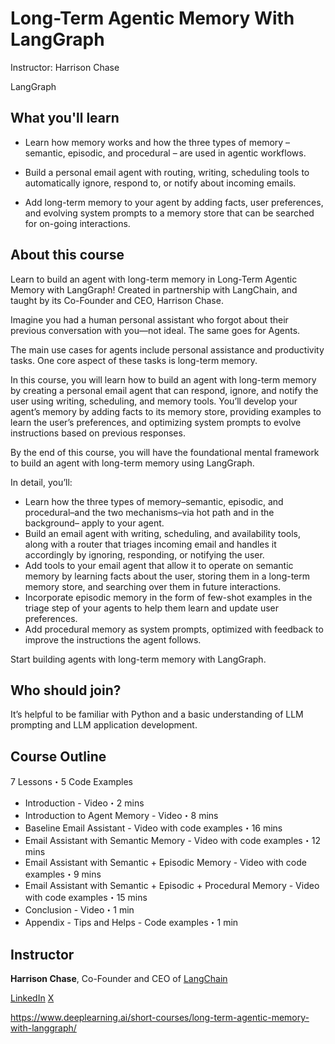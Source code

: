 # Long-Term Agentic Memory With LangGraph

Instructor: Harrison Chase

LangGraph

## What you'll learn

* Learn how memory works and how the three types of memory – semantic, episodic, and procedural – are used in agentic workflows.

* Build a personal email agent with routing, writing, scheduling tools to automatically ignore, respond to, or notify about incoming emails.

* Add long-term memory to your agent by adding facts, user preferences, and evolving system prompts to a memory store that can be searched for on-going interactions.

## About this course

Learn to build an agent with long-term memory in Long-Term Agentic Memory with LangGraph! Created in partnership with LangChain, and taught by its Co-Founder and CEO, Harrison Chase.

Imagine you had a human personal assistant who forgot about their previous conversation with you—not ideal. The same goes for Agents.

The main use cases for agents include personal assistance and productivity tasks. One core aspect of these tasks is long-term memory.

In this course, you will learn how to build an agent with long-term memory by creating a personal email agent that can respond, ignore, and notify the user using writing, scheduling, and memory tools. You’ll develop your agent’s memory by adding facts to its memory store, providing examples to learn the user’s preferences, and optimizing system prompts to evolve instructions based on previous responses.

By the end of this course, you will have the foundational mental framework to build an agent with long-term memory using LangGraph.

In detail, you’ll: 

* Learn how the three types of memory–semantic, episodic, and procedural–and the two mechanisms–via hot path and in the background– apply to your agent.  
* Build an email agent with writing, scheduling, and availability tools, along with a router that triages incoming email and handles it accordingly by ignoring, responding, or notifying the user.
* Add tools to your email agent that allow it to operate on semantic memory by learning facts about the user, storing them in a long-term memory store, and searching over them in future interactions.
* Incorporate episodic memory in the form of few-shot examples in the triage step of your agents to help them learn and update user preferences.  
* Add procedural memory as system prompts, optimized with feedback to improve the instructions the agent follows.

Start building agents with long-term memory with LangGraph.

## Who should join?

It’s helpful to be familiar with Python and a basic understanding of LLM prompting and LLM application development.

## Course Outline
7 Lessons・5 Code Examples
* Introduction - Video・2 mins
* Introduction to Agent Memory - Video・8 mins
* Baseline Email Assistant - Video with code examples・16 mins
* Email Assistant with Semantic Memory - Video with code examples・12 mins
* Email Assistant with Semantic + Episodic Memory - Video with code examples・9 mins
* Email Assistant with Semantic + Episodic + Procedural Memory - Video with code examples・15 mins
* Conclusion - Video・1 min
* Appendix - Tips and Helps - Code examples・1 min

## Instructor
__Harrison Chase__, 
Co-Founder and CEO of [LangChain](https://www.langchain.com/)

[LinkedIn](https://www.linkedin.com/in/harrison-chase-961287118/)
[X](https://x.com/hwchase17)

https://www.deeplearning.ai/short-courses/long-term-agentic-memory-with-langgraph/

